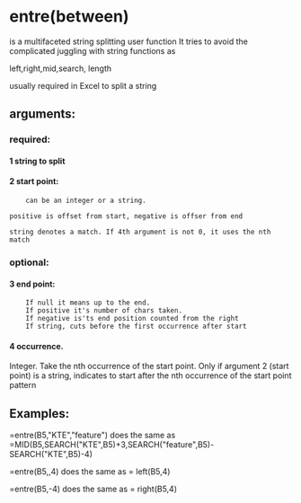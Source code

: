 # entre(between) 
is a multifaceted string splitting user function
It tries to avoid the complicated juggling with string functions as 

  left,right,mid,search, length 

usually required in Excel to split a string

## arguments: 

### required:
#### 1  string to split


#### 2  start point: 
      	can be an integer or a string.
 
	positive is offset from start, negative is offser from end

	string denotes a match. If 4th argument is not 0, it uses the nth match

### optional:
#### 3  end point: 
        If null it means up to the end. 
        If positive it's number of chars taken. 
        If negative is'ts end position counted from the right
        If string, cuts before the first occurrence after start

#### 4 occurrence. 
   Integer. Take the nth occurrence of the start point. Only if argument 2 (start point) is a string, indicates 
   to start after the nth occurrence of the start point pattern

## Examples:
  =entre(B5,"KTE","feature") does the same as =MID(B5,SEARCH("KTE",B5)+3,SEARCH("feature",B5)-SEARCH("KTE",B5)-4)

  =entre(B5,,4) does the same as = left(B5,4)

  =entre(B5,-4) does the same as = right(B5,4)
